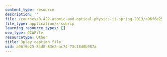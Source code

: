 ```yaml
---
content_type: resource
description: ''
file: /courses/8-422-atomic-and-optical-physics-ii-spring-2013/a96f6e2584d883e2ac7473c18d0b987a_T1KLrKvCGbA.srt
file_type: application/x-subrip
learning_resource_types: []
ocw_type: OCWFile
resourcetype: Other
title: 3play caption file
uid: a96f6e25-84d8-83e2-ac74-73c18d0b987a
---
```

